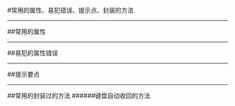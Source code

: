 #常用的属性、易犯错误、提示点、封装的方法

---

##常用的属性

---

##易犯的属性错误

---

##提示要点

---

##常用的封装过的方法
######键盘自动收回的方法
```

```